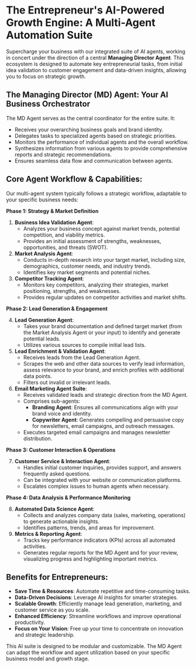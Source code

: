 # The Entrepreneur's AI-Powered Growth Engine: A Multi-Agent Automation Suite

Supercharge your business with our integrated suite of AI agents, working in concert under the direction of a central **Managing Director Agent**. This ecosystem is designed to automate key entrepreneurial tasks, from initial idea validation to customer engagement and data-driven insights, allowing you to focus on strategic growth.

## The Managing Director (MD) Agent: Your AI Business Orchestrator

The MD Agent serves as the central coordinator for the entire suite. It:
*   Receives your overarching business goals and brand identity.
*   Delegates tasks to specialized agents based on strategic priorities.
*   Monitors the performance of individual agents and the overall workflow.
*   Synthesizes information from various agents to provide comprehensive reports and strategic recommendations.
*   Ensures seamless data flow and communication between agents.

## Core Agent Workflow & Capabilities:

Our multi-agent system typically follows a strategic workflow, adaptable to your specific business needs:

**Phase 1: Strategy & Market Definition**

1.  **Business Idea Validation Agent**:
    *   Analyzes your business concept against market trends, potential competition, and viability metrics.
    *   Provides an initial assessment of strengths, weaknesses, opportunities, and threats (SWOT).
2.  **Market Analysis Agent**:
    *   Conducts in-depth research into your target market, including size, demographics, customer needs, and industry trends.
    *   Identifies key market segments and potential niches.
3.  **Competitor Tracking Agent**:
    *   Monitors key competitors, analyzing their strategies, market positioning, strengths, and weaknesses.
    *   Provides regular updates on competitor activities and market shifts.

**Phase 2: Lead Generation & Engagement**

4.  **Lead Generation Agent**:
    *   Takes your brand documentation and defined target market (from the Market Analysis Agent or your input) to identify and generate potential leads.
    *   Utilizes various sources to compile initial lead lists.
5.  **Lead Enrichment & Validation Agent**:
    *   Receives leads from the Lead Generation Agent.
    *   Scrapes the web and other data sources to verify lead information, assess relevance to your brand, and enrich profiles with additional data points.
    *   Filters out invalid or irrelevant leads.
6.  **Email Marketing Agent Suite**:
    *   Receives validated leads and strategic direction from the MD Agent.
    *   Comprises sub-agents:
        *   **Branding Agent**: Ensures all communications align with your brand voice and identity.
        *   **Copywriter Agent**: Generates compelling and persuasive copy for newsletters, email campaigns, and outreach messages.
    *   Executes targeted email campaigns and manages newsletter distribution.

**Phase 3: Customer Interaction & Operations**

7.  **Customer Service & Interaction Agent**:
    *   Handles initial customer inquiries, provides support, and answers frequently asked questions.
    *   Can be integrated with your website or communication platforms.
    *   Escalates complex issues to human agents when necessary.

**Phase 4: Data Analysis & Performance Monitoring**

8.  **Automated Data Science Agent**:
    *   Collects and analyzes company data (sales, marketing, operations) to generate actionable insights.
    *   Identifies patterns, trends, and areas for improvement.
9.  **Metrics & Reporting Agent**:
    *   Tracks key performance indicators (KPIs) across all automated activities.
    *   Generates regular reports for the MD Agent and for your review, visualizing progress and highlighting important metrics.

## Benefits for Entrepreneurs:

*   **Save Time & Resources**: Automate repetitive and time-consuming tasks.
*   **Data-Driven Decisions**: Leverage AI insights for smarter strategies.
*   **Scalable Growth**: Efficiently manage lead generation, marketing, and customer service as you scale.
*   **Enhanced Efficiency**: Streamline workflows and improve operational productivity.
*   **Focus on Your Vision**: Free up your time to concentrate on innovation and strategic leadership.

This AI suite is designed to be modular and customizable. The MD Agent can adapt the workflow and agent utilization based on your specific business model and growth stage.